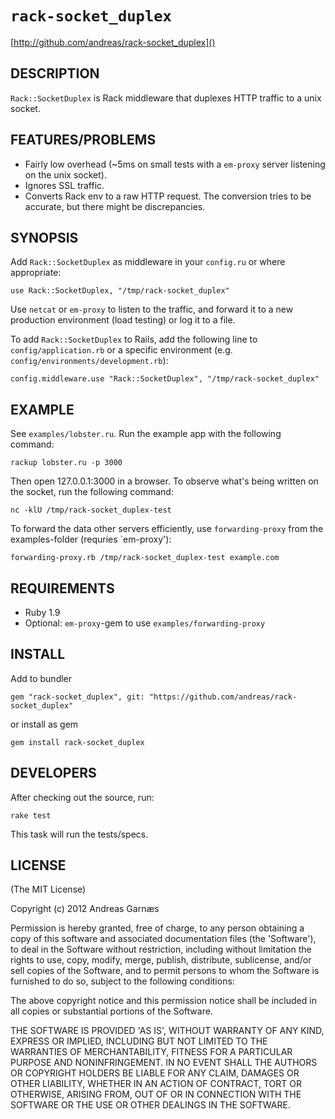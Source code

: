 # `rack-socket_duplex`

[http://github.com/andreas/rack-socket_duplex]()

## DESCRIPTION

`Rack::SocketDuplex` is Rack middleware that duplexes HTTP traffic to a unix socket.

## FEATURES/PROBLEMS

* Fairly low overhead (~5ms on small tests with a `em-proxy` server listening on the unix socket).
* Ignores SSL traffic.
* Converts Rack env to a raw HTTP request. The conversion tries to be accurate, but there might be discrepancies.

## SYNOPSIS

Add `Rack::SocketDuplex` as middleware in your `config.ru` or where appropriate:

    use Rack::SocketDuplex, "/tmp/rack-socket_duplex"

Use `netcat` or `em-proxy` to listen to the traffic, and forward it to a new production environment (load testing) or log it to a file.

To add `Rack::SocketDuplex` to Rails, add the following line to `config/application.rb` or a specific environment (e.g. `config/environments/development.rb`):

    config.middleware.use "Rack::SocketDuplex", "/tmp/rack-socket_duplex"

## EXAMPLE

See `examples/lobster.ru`. Run the example app with the following command:

    rackup lobster.ru -p 3000

Then open 127.0.0.1:3000 in a browser. To observe what's being written on the socket, run the following command:

    nc -klU /tmp/rack-socket_duplex-test

To forward the data other servers efficiently, use `forwarding-proxy` from the examples-folder (requries `em-proxy'):

    forwarding-proxy.rb /tmp/rack-socket_duplex-test example.com

## REQUIREMENTS

* Ruby 1.9
* Optional: `em-proxy`-gem to use `examples/forwarding-proxy`

## INSTALL

Add to bundler

    gem "rack-socket_duplex", git: "https://github.com/andreas/rack-socket_duplex"

or install as gem

    gem install rack-socket_duplex

## DEVELOPERS

After checking out the source, run:

    rake test

This task will run the tests/specs.

## LICENSE

(The MIT License)

Copyright (c) 2012 Andreas Garnæs

Permission is hereby granted, free of charge, to any person obtaining
a copy of this software and associated documentation files (the
'Software'), to deal in the Software without restriction, including
without limitation the rights to use, copy, modify, merge, publish,
distribute, sublicense, and/or sell copies of the Software, and to
permit persons to whom the Software is furnished to do so, subject to
the following conditions:

The above copyright notice and this permission notice shall be
included in all copies or substantial portions of the Software.

THE SOFTWARE IS PROVIDED 'AS IS', WITHOUT WARRANTY OF ANY KIND,
EXPRESS OR IMPLIED, INCLUDING BUT NOT LIMITED TO THE WARRANTIES OF
MERCHANTABILITY, FITNESS FOR A PARTICULAR PURPOSE AND NONINFRINGEMENT.
IN NO EVENT SHALL THE AUTHORS OR COPYRIGHT HOLDERS BE LIABLE FOR ANY
CLAIM, DAMAGES OR OTHER LIABILITY, WHETHER IN AN ACTION OF CONTRACT,
TORT OR OTHERWISE, ARISING FROM, OUT OF OR IN CONNECTION WITH THE
SOFTWARE OR THE USE OR OTHER DEALINGS IN THE SOFTWARE.
